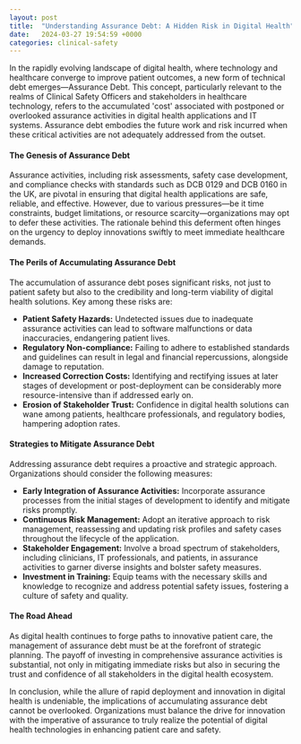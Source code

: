 ```yaml
---
layout: post
title:  "Understanding Assurance Debt: A Hidden Risk in Digital Health"
date:   2024-03-27 19:54:59 +0000
categories: clinical-safety
---
```

In the rapidly evolving landscape of digital health, where technology and healthcare converge to improve patient outcomes, a new form of technical debt emerges—Assurance Debt. This concept, particularly relevant to the realms of Clinical Safety Officers and stakeholders in healthcare technology, refers to the accumulated 'cost' associated with postponed or overlooked assurance activities in digital health applications and IT systems. Assurance debt embodies the future work and risk incurred when these critical activities are not adequately addressed from the outset.

#### The Genesis of Assurance Debt

Assurance activities, including risk assessments, safety case development, and compliance checks with standards such as DCB 0129 and DCB 0160 in the UK, are pivotal in ensuring that digital health applications are safe, reliable, and effective. However, due to various pressures—be it time constraints, budget limitations, or resource scarcity—organizations may opt to defer these activities. The rationale behind this deferment often hinges on the urgency to deploy innovations swiftly to meet immediate healthcare demands.

#### The Perils of Accumulating Assurance Debt

The accumulation of assurance debt poses significant risks, not just to patient safety but also to the credibility and long-term viability of digital health solutions. Key among these risks are:

- **Patient Safety Hazards:** Undetected issues due to inadequate assurance activities can lead to software malfunctions or data inaccuracies, endangering patient lives.
- **Regulatory Non-compliance:** Failing to adhere to established standards and guidelines can result in legal and financial repercussions, alongside damage to reputation.
- **Increased Correction Costs:** Identifying and rectifying issues at later stages of development or post-deployment can be considerably more resource-intensive than if addressed early on.
- **Erosion of Stakeholder Trust:** Confidence in digital health solutions can wane among patients, healthcare professionals, and regulatory bodies, hampering adoption rates.

#### Strategies to Mitigate Assurance Debt

Addressing assurance debt requires a proactive and strategic approach. Organizations should consider the following measures:

- **Early Integration of Assurance Activities:** Incorporate assurance processes from the initial stages of development to identify and mitigate risks promptly.
- **Continuous Risk Management:** Adopt an iterative approach to risk management, reassessing and updating risk profiles and safety cases throughout the lifecycle of the application.
- **Stakeholder Engagement:** Involve a broad spectrum of stakeholders, including clinicians, IT professionals, and patients, in assurance activities to garner diverse insights and bolster safety measures.
- **Investment in Training:** Equip teams with the necessary skills and knowledge to recognize and address potential safety issues, fostering a culture of safety and quality.

#### The Road Ahead

As digital health continues to forge paths to innovative patient care, the management of assurance debt must be at the forefront of strategic planning. The payoff of investing in comprehensive assurance activities is substantial, not only in mitigating immediate risks but also in securing the trust and confidence of all stakeholders in the digital health ecosystem.

In conclusion, while the allure of rapid deployment and innovation in digital health is undeniable, the implications of accumulating assurance debt cannot be overlooked. Organizations must balance the drive for innovation with the imperative of assurance to truly realize the potential of digital health technologies in enhancing patient care and safety.
